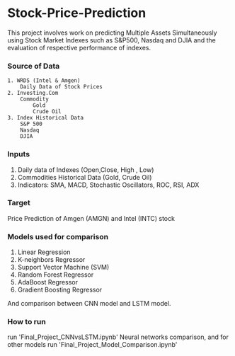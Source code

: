 # Stock-Price-Prediction
This project involves work on predicting Multiple Assets Simultaneously using Stock Market Indexes such as S&P500, Nasdaq and DJIA and the evaluation of respective performance of indexes.

### Source of Data
	1. WRDS (Intel & Amgen)
		Daily Data of Stock Prices
	2. Investing.Com
		Commodity
            Gold
            Crude Oil
	3. Index Historical Data
		S&P 500
		Nasdaq
		DJIA
    
### Inputs
  1. Daily data of Indexes (Open,Close, High , Low)
  2. Commodities Historical Data (Gold, Crude Oil)
  3. Indicators: SMA, MACD, Stochastic Oscillators, ROC, RSI, ADX

### Target
  Price Prediction of Amgen (AMGN) and Intel (INTC) stock

### Models used for comparison
  1. Linear Regression
  2. K-neighbors Regressor
  3. Support Vector Machine (SVM)
  4. Random Forest Regressor
  5. AdaBoost Regressor
  6. Gradient Boosting Regressor
  
  And comparison between CNN model and LSTM model.
  
### How to run
run 'Final_Project_CNNvsLSTM.ipynb' Neural networks comparison, and for other models run 'Final_Project_Model_Comparison.ipynb'


